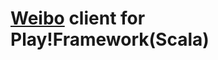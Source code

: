 [Weibo](http://api.weibo.com) client for Play!Framework(Scala)
======================================================================
